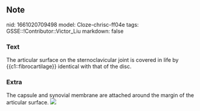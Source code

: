 ## Note
nid: 1661020709498
model: Cloze-chrisc-ff04e
tags: GSSE::!Contributor::Victor_Liu
markdown: false

### Text
<div>
  The articular surface on the sternoclavicular joint is covered in
  life by {{c1::fibrocartilage}} identical with that of the disc.
</div>

### Extra
The capsule and synovial membrane are attached around the margin of
the articular surface. <img src= 
"paste-a89840044af2db57fcbcdb1b8479af95ec1c043a.jpg">
